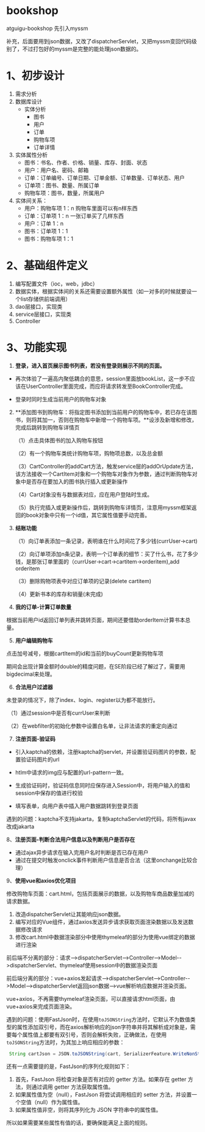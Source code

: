 # bookshop
atguigu-bookshop
先引入myssm

补充，后面要用到json数据，又改了dispatcherServlet，又把myssm变回代码级别了，不过打包好的myssm是完整的能处理json数据的。

# 1、初步设计

1. 需求分析
2. 数据库设计
   - 实体分析
     - 图书
     - 用户
     - 订单
     - 购物车项
     - 订单详情
3. 实体属性分析
   - 图书：书名、作者、价格、销量、库存、封面、状态
   - 用户：用户名、密码、邮箱
   - 订单：订单编号、订单日期、订单金额、订单数量、订单状态、用户
   - 订单项：图书、数量、所属订单
   - 购物车项：图书，数量，所属用户
4. 实体间关系：
   - 用户：购物车项 1：n     购物车里面可以有n样东西
   - 订单：订单项 1：n     一张订单买了几样东西
   - 用户：订单 1：n
   - 图书：订单项 1：1
   - 图书：购物车项 1：1



# 2、基础组件定义

1. 编写配置文件（ioc，web，jdbc）
2. 数据实体，根据实体间的关系还需要设置额外属性（如一对多的时候就要设一个list存储供前端调用）
3. dao层接口，实现类
4. service层接口，实现类
5. Controller



# 3、功能实现

1. **登录，进入首页展示图书列表，若没有登录则展示不同的页面。**

- 再次体验了一遍高内聚低耦合的意思，session里面放bookList，这一步不应该在UserController里面完成，而应将请求转发至BookController完成。

- 登录时同时生成当前用户的购物车对象



2. **添加图书到购物车：将指定图书添加到当前用户的购物车中，若已存在该图书，则将其加一，否则在购物车中新增一个购物车项。**设涉及新增和修改，完成后跳转到购物车详情页

   （1）点击具体图书的加入购物车按钮

   （2）有一个购物车类统计购物车项，购物项总数，以及总金额

   （3）CartController的addCart方法，触发service层的addOrUpdate方法，该方法接收一个CartItem对象和一个购物车对象作为参数，通过判断购物车对象中是否存在要加入的图书执行插入或更新操作

   （4）Cart对象没有与数据表对应，应在用户登陆时生成。

   （5）执行完插入或更新操作后，跳转到购物车详情页，注意用myssm框架返回的book对象中只有一个id值，其它属性值要手动完善。



3. **结账功能**

   （1）向订单表添加一条记录，表明谁在什么时间花了多少钱(currUser->cart)

   （2）向订单项添加n条记录，表明一个订单表的细节：买了什么书，花了多少钱，是那张订单里面的（currUser->cart->cartitem->orderitem),add orderitem

   （3）删除购物项表中对应订单项的记录(delete cartitem)

   （4）更新书本的库存和销量(未完成)



4. **我的订单-计算订单数量**

根据当前用户id返回订单列表并跳转页面，期间还要借助orderItem计算书本总量。



5. **用户编辑购物车**

点击加号减号，根据cartItem的id和当前的buyCount更新购物车项

期间会出现计算金额时double的精度问题，在SE阶段已经了解过了，需要用bigdecimal来处理。



6. **合法用户过滤器**

未登录的情况下，除了index、login、register以为都不能放行。

​	（1）通过session中是否有currUser来判断

​	（2）在webfilter的初始化参数中设置白名单，让非法请求的重定向通过



7. **注册页面-验证码**

- 引入kaptcha的依赖，注册kaptcha的servlet，并设置验证码图片的参数，配置验证码图片的url

- htlm中请求的img应与配置的url-pattern一致。

- 生成验证码时，验证码信息同时应保存进入Session中，将用户输入的值和session中保存的值进行校验

- 填写表单，向用户表中插入用户数据跳转到登录页面

遇到的问题：kaptcha不支持jakarta，复制kaptchaServlet的代码，将所有javax改成jakarta



8、**注册页面-判断合法用户信息以及判断用户是否存在**

- 通过ajax异步请求在输入完用户名时判断是否已存在用户
- 通过在提交时触发onclick事件判断用户信息是否合法（这里onchange比较合理）



9、**使用vue和axios优化项目**

修改购物车页面：cart.html，包括页面展示的数据，以及购物车商品数量加减的请求数据。

1. 改造dispatcherServlet让其能响应json数据。
2. 编写对应的Vue组件，通过axios发送异步请求获取页面渲染数据以及发送数据修改请求
3. 修改cart.html中数据渲染部分中使用thymeleaf的部分为使用vue绑定的数据进行渲染



前后端不分离的部分：请求-->dispatcherServlet-->Controller-->Model-->dispatcherServlet、thymeleaf使用session中的数据渲染页面

前后端分离的部分：vue+axios发起请求-->dispatcherServlet-->Controller-->Model-->dispatcherServlet返回json数据-->vue解析响应数据并渲染页面。

vue+axios，不再需要thymeleaf渲染页面，可以直接请求html页面，由vue+axios来完成页面渲染。



遇到的问题：使用FastJson时，在使用`toJSONString`方法时，它默认不为数值类型的属性添加双引号，而在axios解析响应的json字符串并将其解析成对象是，需要每个属性值上都要有双引号，否则会解析失败，正确做法，在使用`toJSONString`方法时，为其加上响应相应的参数：

```java
 String cartJson = JSON.toJSONString(cart, SerializerFeature.WriteNonStringKeyAsString);
```

还有一点需要提的是，FastJson的序列化规则如下：

1. 首先，FastJson 将检查对象是否有对应的 getter 方法。如果存在 getter 方法，则通过调用 getter 方法获取属性值。
2. 如果属性值为空（null），FastJson 将尝试调用相应的 setter 方法，并设置一个空值（null）作为属性值。
3. 如果属性值非空，则将其序列化为 JSON 字符串中的属性值。

所以如果需要某些属性有值的话，要确保能满足上面的规则。

